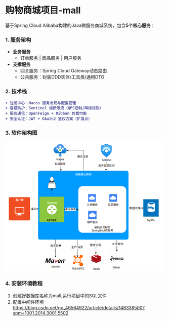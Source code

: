 # 购物商城项目-mall

基于Spring Cloud Alibaba构建的Java微服务商城系统，包含**5个核心服务**：

### 1. 服务架构
- **业务服务**  
  - 订单服务 | 商品服务 | 用户服务  
- **支撑服务**  
  - 网关服务：Spring Cloud Gateway动态路由  
  - 公共服务：封装DDD实体/工具类/通用DTO  

### 2. 技术栈
```diff
+ 注册中心：Nacos 服务发现与配置管理  
+ 容错防护：Sentinel 熔断限流（QPS控制/降级规则）  
+ 服务通信：OpenFeign + Ribbon 负载均衡  
+ 安全认证：JWT + OAuth2 鉴权方案（扩展点）  
```

### 3. 软件架构图

![ArchitectureDiagram.png](picture%2FArchitectureDiagram.png)

### 4. 安装环境教程

1. 创建好数据库名称为mall,运行项目中的SQL文件
2. 配置中间件环境
   https://blog.csdn.net/qq_46564922/article/details/148338500?spm=1001.2014.3001.5502
